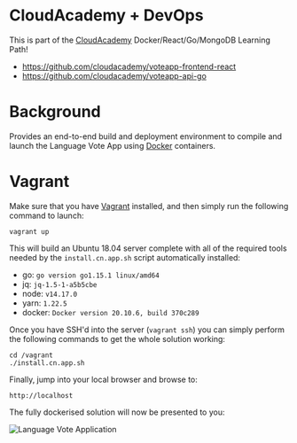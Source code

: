 # CloudAcademy + DevOps
This is part of the [CloudAcademy](https://cloudacademy.com/library/) Docker/React/Go/MongoDB Learning Path!

* https://github.com/cloudacademy/voteapp-frontend-react
* https://github.com/cloudacademy/voteapp-api-go

# Background
Provides an end-to-end build and deployment environment to compile and launch the Language Vote App using [Docker](https://www.docker.com/) containers.

# Vagrant
Make sure that you have [Vagrant](https://www.vagrantup.com/) installed, and then simply run the following command to launch:

```
vagrant up
```

This will build an Ubuntu 18.04 server complete with all of the required tools needed by the ```install.cn.app.sh``` script automatically installed:

* go: ```go version go1.15.1 linux/amd64```
* jq: ```jq-1.5-1-a5b5cbe```
* node: ```v14.17.0```
* yarn: ```1.22.5```
* docker: ```Docker version 20.10.6, build 370c289```

Once you have SSH'd into the server (```vagrant ssh```) you can simply perform the following commands to get the whole solution working:

```
cd /vagrant
./install.cn.app.sh
```

Finally, jump into your local browser and browse to:

```
http://localhost
```

The fully dockerised solution will now be presented to you:

![Language Vote Application](/doc/VoteApp.png)
